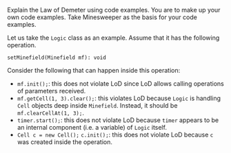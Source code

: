 <panel header="{{ icon_Q_A }} Examples for LoD">

Explain the Law of Demeter using code examples. You are to make up your own code examples. Take Minesweeper as the basis for your code examples.

<panel type="seamless" header="{{ icon_A }} Answer" minimized>

Let us take the `Logic` class as an example.  Assume that it has the following operation.

`setMinefield(Minefield mf): void`

Consider the following that can happen inside this operation:

* `mf.init();`: this does not violate LoD since LoD allows calling operations of parameters received.
* `mf.getCell(1, 3).clear();`: this violates LoD because `Logic` is handling `Cell` objects deep inside `Minefield`. Instead, it should be `mf.clearCellAt(1, 3);`.
* `timer.start();`: this does not violate LoD because `timer` appears to be an internal component (i.e. a variable) of `Logic` itself.
* `Cell c = new Cell();` `c.init();`: this does not violate LoD because `c` was created inside the operation.

</panel>
</panel>
